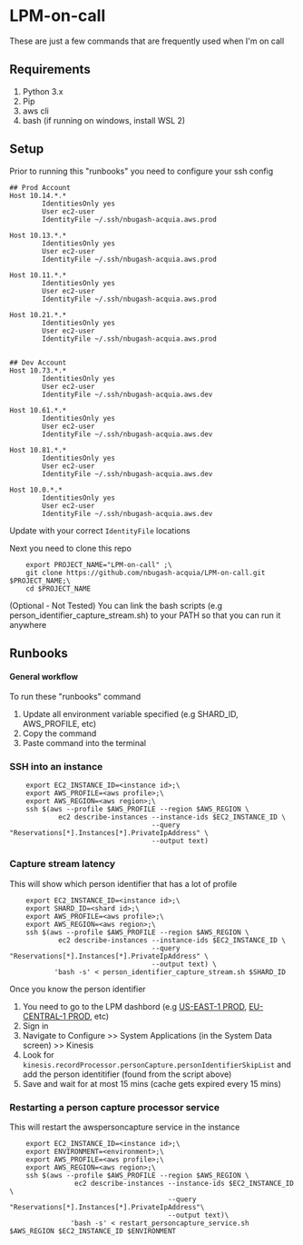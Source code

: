 # LPM-on-call
These are just a few commands that are frequently used when I'm on call

## Requirements
1. Python 3.x
2. Pip
3. aws cli
4. bash (if running on windows, install WSL 2)

## Setup
Prior to running this "runbooks" you need to configure your ssh config

```
## Prod Account
Host 10.14.*.*
        IdentitiesOnly yes
        User ec2-user
        IdentityFile ~/.ssh/nbugash-acquia.aws.prod

Host 10.13.*.*
        IdentitiesOnly yes
        User ec2-user
        IdentityFile ~/.ssh/nbugash-acquia.aws.prod

Host 10.11.*.*
        IdentitiesOnly yes
        User ec2-user
        IdentityFile ~/.ssh/nbugash-acquia.aws.prod

Host 10.21.*.*
        IdentitiesOnly yes
        User ec2-user
        IdentityFile ~/.ssh/nbugash-acquia.aws.prod


## Dev Account
Host 10.73.*.*
        IdentitiesOnly yes
        User ec2-user
        IdentityFile ~/.ssh/nbugash-acquia.aws.dev

Host 10.61.*.*
        IdentitiesOnly yes
        User ec2-user
        IdentityFile ~/.ssh/nbugash-acquia.aws.dev

Host 10.81.*.*
        IdentitiesOnly yes
        User ec2-user
        IdentityFile ~/.ssh/nbugash-acquia.aws.dev

Host 10.0.*.*
        IdentitiesOnly yes
        User ec2-user
        IdentityFile ~/.ssh/nbugash-acquia.aws.dev
```
Update with your correct `IdentityFile` locations

Next you need to clone this repo

        export PROJECT_NAME="LPM-on-call" ;\
        git clone https://github.com/nbugash-acquia/LPM-on-call.git $PROJECT_NAME;\
        cd $PROJECT_NAME

(Optional - Not Tested)
You can link the bash scripts (e.g person_identifier_capture_stream.sh) to your PATH so that you can run it anywhere


## Runbooks
#### General workflow
To run these "runbooks" command
1. Update all environment variable specified (e.g SHARD_ID, AWS_PROFILE, etc)
2. Copy the command
3. Paste command into the terminal

### SSH into an instance

        export EC2_INSTANCE_ID=<instance id>;\
        export AWS_PROFILE=<aws profile>;\
        export AWS_REGION=<aws region>;\
        ssh $(aws --profile $AWS_PROFILE --region $AWS_REGION \
                ec2 describe-instances --instance-ids $EC2_INSTANCE_ID \
                                       --query "Reservations[*].Instances[*].PrivateIpAddress" \
                                       --output text)

### Capture stream latency
This will show which person identifier that has a lot of profile

        export EC2_INSTANCE_ID=<instance id>;\
        export SHARD_ID=<shard id>;\
        export AWS_PROFILE=<aws profile>;\
        export AWS_REGION=<aws region>;\
        ssh $(aws --profile $AWS_PROFILE --region $AWS_REGION \
                ec2 describe-instances --instance-ids $EC2_INSTANCE_ID \
                                       --query "Reservations[*].Instances[*].PrivateIpAddress" \
                                       --output text) \
               'bash -s' < person_identifier_capture_stream.sh $SHARD_ID
               
Once you know the person identifier 
1. You need to go to the LPM dashbord (e.g [US-EAST-1 PROD](us-east-1.lift.acquia.com), [EU-CENTRAL-1 PROD](eu-central-1.lift.acquia.com), etc)
2. Sign in
3. Navigate to Configure >> System Applications (in the System Data screen) >> Kinesis
4. Look for `kinesis.recordProcessor.personCapture.personIdentifierSkipList` and add the person identitifier (found from the script above)
5. Save and wait for at most 15 mins (cache gets expired every 15 mins)

### Restarting a person capture processor service
This will restart the awspersoncapture service in the instance

        export EC2_INSTANCE_ID=<instance id>;\
        export ENVIRONMENT=<environment>;\
        export AWS_PROFILE=<aws profile>;\
        export AWS_REGION=<aws region>;\
        ssh $(aws --profile $AWS_PROFILE --region $AWS_REGION \
                    ec2 describe-instances --instance-ids $EC2_INSTANCE_ID \
                                           --query "Reservations[*].Instances[*].PrivateIpAddress"\
                                           --output text)\
                   'bash -s' < restart_personcapture_service.sh $AWS_REGION $EC2_INSTANCE_ID $ENVIRONMENT
